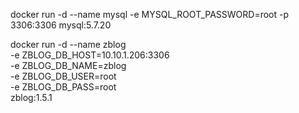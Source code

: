  docker run -d --name mysql -e MYSQL_ROOT_PASSWORD=root -p 3306:3306  mysql:5.7.20

docker run -d --name zblog \
-e ZBLOG_DB_HOST=10.10.1.206:3306 \
-e ZBLOG_DB_NAME=zblog \
-e ZBLOG_DB_USER=root \
-e ZBLOG_DB_PASS=root \
zblog:1.5.1
